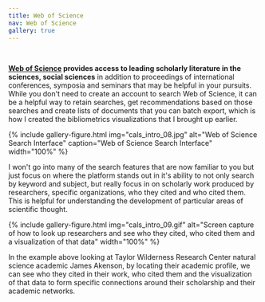 ```yaml
---
title: Web of Science
nav: Web of Science
gallery: true
---
```


<br>

**[Web of Science](https://www-webofscience-com.uidaho.idm.oclc.org/wos/woscc/basic-search) provides access to leading scholarly literature in the sciences, social sciences** in addition to proceedings of international conferences, symposia and seminars that may be helpful in your pursuits. While you don't need to create an account to search Web of Science, it can be a helpful way to retain searches, get recommendations based on those searches and create lists of documents that you can batch export, which is how I created the bibliometrics visualizations that I brought up earlier.

{% include gallery-figure.html img="cals_intro_08.jpg" alt="Web of Science Search Interface" caption="Web of Science Search Interface" width="100%" %}

I won't go into many of the search features that are now familiar to you but just focus on where the platform stands out in it's ability to not only search by keyword and subject, but really focus in on scholarly work produced by researchers, specific organizations, who they cited and who cited them. This is helpful for understanding the development of particular areas of scientific thought.

{% include gallery-figure.html img="cals_intro_09.gif" alt="Screen capture of how to look up researchers and see who they cited, who cited them and a visualization of that data" width="100%" %}

In the example above looking at Taylor Wilderness Research Center natural science academic James Akenson, by locating their academic profile, we can see who they cited in their work, who cited them and the visualization of that data to form specific connections around their scholarship and their academic networks.

<br>